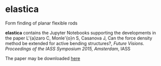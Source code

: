 # elastica
Form finding of planar flexible rods

__elastica__ contains the Jupyter Notebooks supporting the developments in the paper
L'{a}zaro C, Monle'{o}n S, Casanova J, Can the force density method be extended for active bending structures?, _Future Visions. Proceedings of the IASS Symposium 2015, Amsterdam_, IASS

The paper may be downloaded [here](https://www.researchgate.net/profile/C_Lazaro2/publication/281377054_Can_the_force_density_method_be_extended_for_active_bending_structures/links/55e4a41908ae2fac4722ed37.pdf)
